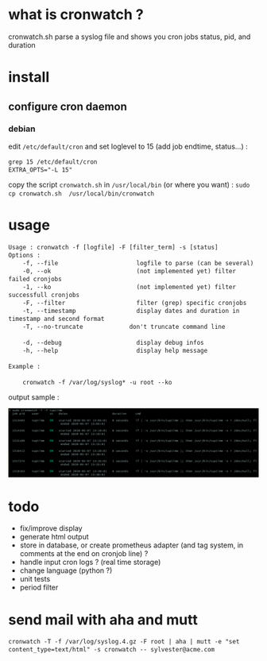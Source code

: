# what is cronwatch ?

cronwatch.sh parse a syslog file and shows you cron jobs status, pid, and duration

# install

## configure cron daemon

### debian

edit `/etc/default/cron` and set loglevel to 15 (add job endtime, status...) :

```
grep 15 /etc/default/cron
EXTRA_OPTS="-L 15"
```

copy the script `cronwatch.sh` in `/usr/local/bin` (or where you want) : `sudo cp cronwatch.sh  /usr/local/bin/cronwatch`

# usage

```
Usage : cronwatch -f [logfile] -F [filter_term] -s [status]
Options :
    -f, --file                      logfile to parse (can be several)
    -0, --ok                        (not implemented yet) filter failed cronjobs
    -1, --ko                        (not implemented yet) filter successfull cronjobs
    -F, --filter                    filter (grep) specific cronjobs
    -t, --timestamp                 display dates and duration in timestamp and second format
    -T, --no-truncate             don't truncate command line

    -d, --debug                     display debug infos
    -h, --help                      display help message

Example :

    cronwatch -f /var/log/syslog* -u root --ko
```

output sample :

![output sample](output_sample.png)

# todo

- fix/improve display
- generate html output
- store in database, or create prometheus adapter (and tag system, in comments at the end on cronjob line) ?
- handle input cron logs ? (real time storage)
- change language (python ?)
- unit tests
- period filter

# send mail with aha and mutt

```
cronwatch -T -f /var/log/syslog.4.gz -F root | aha | mutt -e "set content_type=text/html" -s cronwatch -- sylvester@acme.com
```
